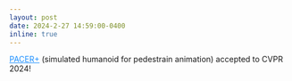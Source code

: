 ```yaml
---
layout: post
date: 2024-2-27 14:59:00-0400
inline: true
---
```


<a href="https://github.com/IDC-Flash/PacerPlus" style="color: DodgerBlue">PACER+</a> (simulated humanoid for pedestrain animation) accepted to CVPR 2024!